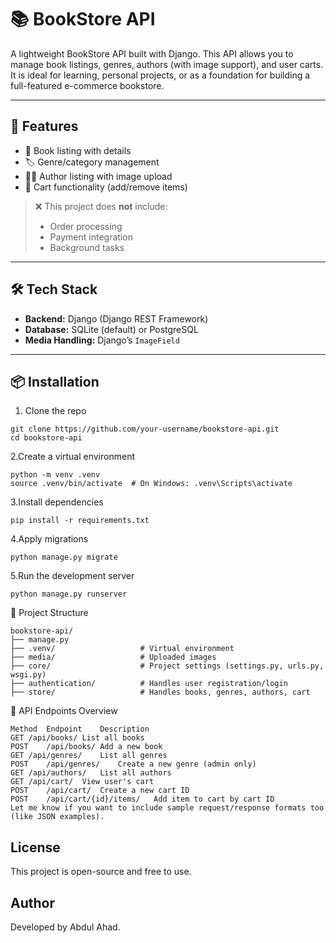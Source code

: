 # 📚 BookStore API

A lightweight BookStore API built with Django. This API allows you to manage book listings, genres, authors (with image support), and user carts. It is ideal for learning, personal projects, or as a foundation for building a full-featured e-commerce bookstore.

---

## 🚀 Features

- 📖 Book listing with details
- 🏷️ Genre/category management
- 👨‍💼 Author listing with image upload
- 🛒 Cart functionality (add/remove items)

> ❌ This project does **not** include:
> - Order processing
> - Payment integration
> - Background tasks

---

## 🛠️ Tech Stack

- **Backend:** Django (Django REST Framework)
- **Database:** SQLite (default) or PostgreSQL
- **Media Handling:** Django’s `ImageField`

---

## 📦 Installation

1. Clone the repo

```
git clone https://github.com/your-username/bookstore-api.git
cd bookstore-api
```
2.Create a virtual environment
```
python -m venv .venv
source .venv/bin/activate  # On Windows: .venv\Scripts\activate
```
3.Install dependencies
```
pip install -r requirements.txt
```
4.Apply migrations
```
python manage.py migrate
```
5.Run the development server
```
python manage.py runserver
```
📂 Project Structure
```
bookstore-api/
├── manage.py
├── .venv/                   # Virtual environment
├── media/                   # Uploaded images
├── core/                    # Project settings (settings.py, urls.py, wsgi.py)
├── authentication/          # Handles user registration/login
├── store/                   # Handles books, genres, authors, cart
```


📮 API Endpoints Overview
```
Method	Endpoint	Description
GET	/api/books/	List all books
POST	/api/books/	Add a new book
GET	/api/genres/	List all genres
POST	/api/genres/	Create a new genre (admin only)
GET	/api/authors/	List all authors
GET	/api/cart/	View user's cart
POST	/api/cart/	Create a new cart ID
POST	/api/cart/{id}/items/	Add item to cart by cart ID
Let me know if you want to include sample request/response formats too (like JSON examples).
```

## License
This project is open-source and free to use.

## Author
Developed by Abdul Ahad.
